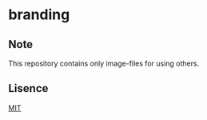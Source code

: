 # branding

## Note
This repository contains only image-files for using others.

## Lisence
[MIT](LICENSE.txt)
